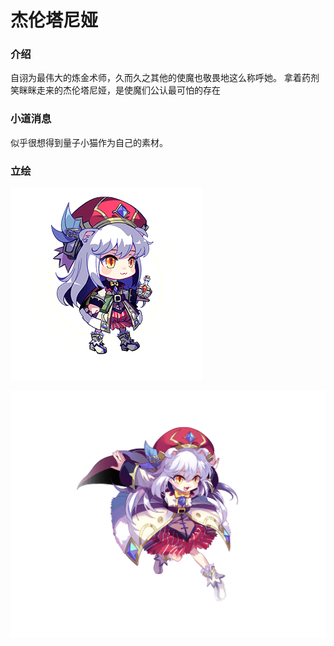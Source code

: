 # 杰伦塔尼娅

### 介绍

自诩为最伟大的炼金术师，久而久之其他的使魔也敬畏地这么称呼她。 拿着药剂笑眯眯走来的杰伦塔尼娅，是使魔们公认最可怕的存在

### 小道消息

似乎很想得到量子小猫作为自己的素材。

### 立绘

![](../../../.gitbook/assets/b8-1.png)



![](../../../.gitbook/assets/b8-3%20%281%29.png)

